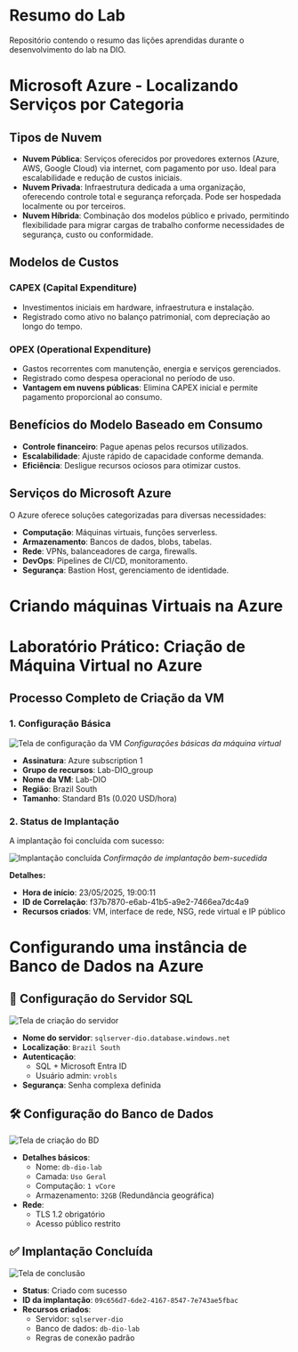 # Resumo do Lab
Repositório contendo o resumo das lições aprendidas durante o desenvolvimento do lab na DIO.

# Microsoft Azure - Localizando Serviços por Categoria

## Tipos de Nuvem
- **Nuvem Pública**: Serviços oferecidos por provedores externos (Azure, AWS, Google Cloud) via internet, com pagamento por uso. Ideal para escalabilidade e redução de custos iniciais.
- **Nuvem Privada**: Infraestrutura dedicada a uma organização, oferecendo controle total e segurança reforçada. Pode ser hospedada localmente ou por terceiros.
- **Nuvem Híbrida**: Combinação dos modelos público e privado, permitindo flexibilidade para migrar cargas de trabalho conforme necessidades de segurança, custo ou conformidade.

## Modelos de Custos
### CAPEX (Capital Expenditure)
- Investimentos iniciais em hardware, infraestrutura e instalação.
- Registrado como ativo no balanço patrimonial, com depreciação ao longo do tempo.

### OPEX (Operational Expenditure)
- Gastos recorrentes com manutenção, energia e serviços gerenciados.
- Registrado como despesa operacional no período de uso.
- **Vantagem em nuvens públicas**: Elimina CAPEX inicial e permite pagamento proporcional ao consumo.

## Benefícios do Modelo Baseado em Consumo
- **Controle financeiro**: Pague apenas pelos recursos utilizados.
- **Escalabilidade**: Ajuste rápido de capacidade conforme demanda.
- **Eficiência**: Desligue recursos ociosos para otimizar custos.

## Serviços do Microsoft Azure
O Azure oferece soluções categorizadas para diversas necessidades:
- **Computação**: Máquinas virtuais, funções serverless.
- **Armazenamento**: Bancos de dados, blobs, tabelas.
- **Rede**: VPNs, balanceadores de carga, firewalls.
- **DevOps**: Pipelines de CI/CD, monitoramento.
- **Segurança**: Bastion Host, gerenciamento de identidade.


# Criando máquinas Virtuais na Azure

# Laboratório Prático: Criação de Máquina Virtual no Azure

## Processo Completo de Criação da VM

### 1. Configuração Básica
![Tela de configuração da VM](/images/vm-config.png)
*Configurações básicas da máquina virtual*

- **Assinatura**: Azure subscription 1
- **Grupo de recursos**: Lab-DIO_group
- **Nome da VM**: Lab-DIO
- **Região**: Brazil South
- **Tamanho**: Standard B1s (0.020 USD/hora)

### 2. Status de Implantação
A implantação foi concluída com sucesso:

![Implantação concluída](/images/next-steps.png)
*Confirmação de implantação bem-sucedida*

**Detalhes:**
- **Hora de início**: 23/05/2025, 19:00:11
- **ID de Correlação**: f37b7870-e6ab-41b5-a9e2-7466ea7dc4a9
- **Recursos criados**: VM, interface de rede, NSG, rede virtual e IP público


# Configurando uma instância de Banco de Dados na Azure

## 📌 Configuração do Servidor SQL
![Tela de criação do servidor](/images/db/server-config.png)
- **Nome do servidor**: `sqlserver-dio.database.windows.net`
- **Localização**: `Brazil South`
- **Autenticação**:
    - SQL + Microsoft Entra ID
    - Usuário admin: `vrobls`
- **Segurança**: Senha complexa definida

## 🛠️ Configuração do Banco de Dados
![Tela de criação do BD](/images/db/db-config.png)
- **Detalhes básicos**:
    - Nome: `db-dio-lab`
    - Camada: `Uso Geral`
    - Computação: `1 vCore`
    - Armazenamento: `32GB` (Redundância geográfica)
- **Rede**:
    - TLS 1.2 obrigatório
    - Acesso público restrito

## ✅ Implantação Concluída
![Tela de conclusão](/images/db/deployment-complete.png)
- **Status**: Criado com sucesso
- **ID da implantação**: `09c656d7-6de2-4167-8547-7e743ae5fbac`
- **Recursos criados**:
    - Servidor: `sqlserver-dio`
    - Banco de dados: `db-dio-lab`
    - Regras de conexão padrão

